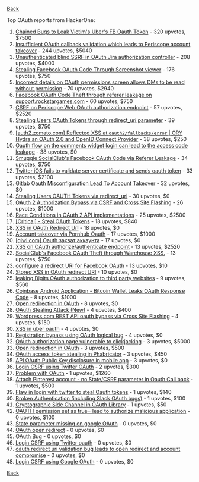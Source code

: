 [Back](../README.md)

Top OAuth reports from HackerOne:

1. [Chained Bugs to Leak Victim's Uber's FB Oauth Token](https://hackerone.com/reports/202781) - 320 upvotes, $7500
2. [Insufficient OAuth callback validation which leads to Periscope account takeover](https://hackerone.com/reports/110293) - 244 upvotes, $5040
3. [Unauthenticated blind SSRF in OAuth Jira authorization controller](https://hackerone.com/reports/398799) - 208 upvotes, $4000
4. [Stealing Facebook OAuth Code Through Screenshot viewer](https://hackerone.com/reports/488269) - 176 upvotes, $750
5. [Incorrect details on OAuth permissions screen allows DMs to be read without permission](https://hackerone.com/reports/434763) - 70 upvotes, $2940
6. [Facebook OAuth Code Theft through referer leakage on support.rockstargames.com](https://hackerone.com/reports/482743) - 60 upvotes, $750
7. [CSRF on Periscope Web OAuth authorization endpoint](https://hackerone.com/reports/215381) - 57 upvotes, $2520
8. [Stealing Users OAuth Tokens through redirect_uri parameter](https://hackerone.com/reports/665651) - 39 upvotes, $750
9. [[auth2.zomato.com] Reflected XSS at `oauth2/fallbacks/error` | ORY Hydra an OAuth 2.0 and OpenID Connect Provider](https://hackerone.com/reports/456333) - 38 upvotes, $250
10. [Oauth flow on the comments widget login can lead to the access code leakage](https://hackerone.com/reports/292783) - 38 upvotes, $0
11. [Smuggle SocialClub's Facebook OAuth Code via Referer Leakage](https://hackerone.com/reports/342709) - 34 upvotes, $750
12. [Twitter iOS fails to validate server certificate and sends oauth token](https://hackerone.com/reports/168538) - 33 upvotes, $2100
13. [Gitlab Oauth Misconfiguration Lead To Account Takeover](https://hackerone.com/reports/541701) - 32 upvotes, $0
14. [Stealing Users OAUTH Tokens via redirect_uri](https://hackerone.com/reports/405100) - 30 upvotes, $0
15. [OAuth 2 Authorization Bypass via CSRF and Cross Site Flashing](https://hackerone.com/reports/136582) - 26 upvotes, $1000
16. [Race Conditions in OAuth 2 API implementations](https://hackerone.com/reports/55140) - 25 upvotes, $2500
17. [[Critical] - Steal OAuth Tokens](https://hackerone.com/reports/131202) - 18 upvotes, $840
18. [XSS in OAuth Redirect Url](https://hackerone.com/reports/163707) - 18 upvotes, $0
19. [Account takeover via Pornhub Oauth](https://hackerone.com/reports/192648) - 17 upvotes, $1000
20. [[qiwi.com] Oauth захват аккаунта](https://hackerone.com/reports/159507) - 17 upvotes, $0
21. [XSS on OAuth authorize/authenticate endpoint](https://hackerone.com/reports/87040) - 13 upvotes, $2520
22. [SocialClub's Facebook OAuth Theft through Warehouse XSS.](https://hackerone.com/reports/316948) - 13 upvotes, $750
23. [configure a redirect URI for Facebook OAuth](https://hackerone.com/reports/140432) - 13 upvotes, $10
24. [Stored XSS in OAuth redirect URI](https://hackerone.com/reports/261138) - 10 upvotes, $0
25. [leaking Digits OAuth authorization to third party websites](https://hackerone.com/reports/166942) - 9 upvotes, $560
26. [Coinbase Android Application - Bitcoin Wallet Leaks OAuth Response Code](https://hackerone.com/reports/5314) - 8 upvotes, $1000
27. [Open redirection in OAuth](https://hackerone.com/reports/405697) - 8 upvotes, $0
28. [OAuth Stealing Attack (New)](https://hackerone.com/reports/3930) - 4 upvotes, $400
29. [Wordpress.com REST API oauth bypass via Cross Site Flashing](https://hackerone.com/reports/176308) - 4 upvotes, $150
30. [XSS in uber oauth](https://hackerone.com/reports/131052) - 4 upvotes, $0
31. [Registration bypass using OAuth logical bug](https://hackerone.com/reports/64946) - 4 upvotes, $0
32. [OAuth authorization page vulnerable to clickjacking](https://hackerone.com/reports/65825) - 3 upvotes, $5000
33. [Open redirection in OAuth](https://hackerone.com/reports/55525) - 3 upvotes, $500
34. [OAuth access_token stealing in Phabricator](https://hackerone.com/reports/3596) - 3 upvotes, $450
35. [API OAuth Public Key disclosure in mobile app](https://hackerone.com/reports/160120) - 3 upvotes, $0
36. [Login CSRF using Twitter OAuth](https://hackerone.com/reports/2228) - 2 upvotes, $300
37. [Problem with OAuth](https://hackerone.com/reports/46485) - 1 upvotes, $1260
38. [Attach Pinterest account - no State/CSRF parameter in Oauth Call back](https://hackerone.com/reports/111218) - 1 upvotes, $500
39. [Flaw in login with twitter to steal Oauth tokens](https://hackerone.com/reports/44492) - 1 upvotes, $140
40. [Broken Authentication (including Slack OAuth bugs)](https://hackerone.com/reports/2559) - 1 upvotes, $100
41. [Cryptographic Side Channel in OAuth Library](https://hackerone.com/reports/31168) - 1 upvotes, $50
42. [OAUTH pemission set as true= lead to authorize malicious application](https://hackerone.com/reports/87561) - 0 upvotes, $100
43. [State parameter missing on google OAuth](https://hackerone.com/reports/2688) - 0 upvotes, $0
44. [OAuth open redirect](https://hackerone.com/reports/7900) - 0 upvotes, $0
45. [OAuth Bug](https://hackerone.com/reports/9460) - 0 upvotes, $0
46. [Login CSRF using Twitter oauth](https://hackerone.com/reports/13555) - 0 upvotes, $0
47. [oauth redirect uri validation bug leads to open redirect and account compromise](https://hackerone.com/reports/20661) - 0 upvotes, $0
48. [Login CSRF using Google OAuth](https://hackerone.com/reports/118737) - 0 upvotes, $0


[Back](../README.md)